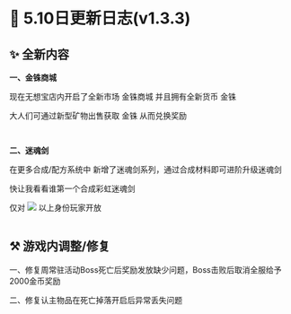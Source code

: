 # 📄 5.10日更新日志(v1.3.3)

## ✨ 全新内容

**一、金铢商城**

现在无想宝店内开启了全新市场 金铢商城 并且拥有全新货币 金铢

大人们可通过新型矿物出售获取 金铢 从而兑换奖励

<figure><img src="../../.gitbook/assets/image (5).png" alt=""><figcaption></figcaption></figure>

<figure><img src="../../.gitbook/assets/image (6).png" alt=""><figcaption></figcaption></figure>

**二、迷魂剑**

在更多合成/配方系统中 新增了迷魂剑系列，通过合成材料即可进阶升级迷魂剑

快让我看看谁第一个合成彩虹迷魂剑

仅对 ![](<../../.gitbook/assets/rank1 (1).png>) 以上身份玩家开放

<figure><img src="../../.gitbook/assets/image (1).png" alt=""><figcaption></figcaption></figure>

## ⚒ 游戏内调整/修复

一、修复周常驻活动Boss死亡后奖励发放缺少问题，Boss击败后取消全服给予2000金币奖励

二、修复认主物品在死亡掉落开启后异常丢失问题
